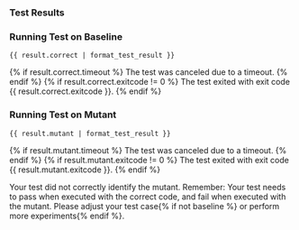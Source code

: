 ### Test Results

### Running Test on Baseline

```
{{ result.correct | format_test_result }}
```
{% if result.correct.timeout %}
The test was canceled due to a timeout.
{% endif %}
{% if result.correct.exitcode != 0 %}
The test exited with exit code {{ result.correct.exitcode }}.
{% endif %}

### Running Test on Mutant

```
{{ result.mutant | format_test_result }}
```
{% if result.mutant.timeout %}
The test was canceled due to a timeout.
{% endif %}
{% if result.mutant.exitcode != 0 %}
The test exited with exit code {{ result.mutant.exitcode }}.
{% endif %}

Your test did not correctly identify the mutant. Remember: Your test needs to pass when executed with the correct code, and fail when executed with the mutant. Please adjust your test case{% if not baseline %} or perform more experiments{% endif %}.
